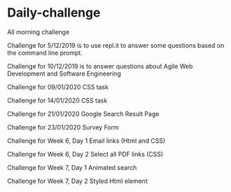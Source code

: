 # Daily-challenge
All morning challenge

Challenge for 5/12/2019 is to use repl.it to answer some questions based on the command line prompt.

Challenge for 10/12/2019 is to answer questions about Agile Web Development and Software Engineering

Challenge for 09/01/2020 CSS task

Challenge for 14/01/2020 CSS task

Challenge for 21/01/2020 Google Search Result Page

Challenge for 23/01/2020 Survey Form

Challenge for Week 6, Day 1 Email links (Html and CSS)

Challenge for Week 6, Day 2 Select all PDF links (CSS)

Challenge for Week 7, Day 1 Animated search

Challenge for Week 7, Day 2 Styled Html element